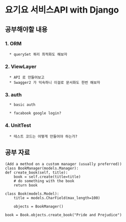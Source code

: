 

#   요기요 서비스API with Django 

## 공부해야할 내용 

### 1. ORM 
      * querySet 쿼리 최적화도 해보자

### 2. ViewLayer
      * API 로 만들어보고 
      * Swagger2 가 익숙하니 이걸로 문서화도 한번 해보자

### 3. auth
      * basic auth
      
      * facabook google login?

### 4. UnitTest
      * 테스트 코드는 어떻게 만들어야 하는가?
      
      
      
## 공부 자료
    (Add a method on a custom manager (usually preferred))
    class BookManager(models.Manager):
    def create_book(self, title):
        book = self.create(title=title)
        # do something with the book
        return book

    class Book(models.Model):
        title = models.CharField(max_length=100)
    
        objects = BookManager()
    
    book = Book.objects.create_book("Pride and Prejudice")
